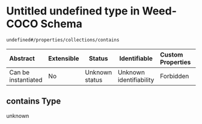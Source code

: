 # Untitled undefined type in Weed-COCO Schema

```txt
undefined#/properties/collections/contains
```




| Abstract            | Extensible | Status         | Identifiable            | Custom Properties | Additional Properties | Access Restrictions | Defined In                                                        |
| :------------------ | ---------- | -------------- | ----------------------- | :---------------- | --------------------- | ------------------- | ----------------------------------------------------------------- |
| Can be instantiated | No         | Unknown status | Unknown identifiability | Forbidden         | Allowed               | none                | [main.schema.json\*](out/main.schema.json "open original schema") |

## contains Type

unknown

